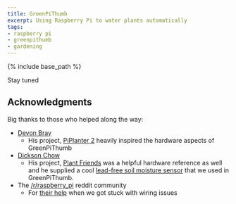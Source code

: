 ```yaml
---
title: GreenPiThumb
excerpt: Using Raspberry Pi to water plants automatically
tags:
- raspberry pi
- greenpithumb
- gardening
---
```


{% include base_path %}

Stay tuned

## Acknowledgments

Big thanks to those who helped along the way:

* [Devon Bray](http://www.esologic.com)
	* His project, [PiPlanter 2](http://www.esologic.com/?page_id=1042) heavily inspired the hardware aspects of GreenPiThumb
* [Dickson Chow](http://dicksonchow.com)
	* His project, [Plant Friends](http://dicksonchow.com/plant-friends-mkii/) was a helpful hardware reference as well and he supplied a cool [lead-free soil moisture sensor](http://dickson.bigcartel.com/product/soil-probe-for-plant-friends) that we used in GreenPiThumb.
* The [/r/raspberry_pi](https://www.reddit.com/r/raspberry_pi) reddit community
	*  For [their help](https://www.reddit.com/r/raspberry_pi/comments/5i856z/help_turning_on_a_12v_water_pump_with_a_pi/) when we got stuck with wiring issues